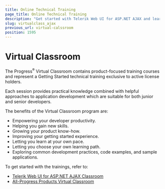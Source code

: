 ```yaml
---
title: Online Technical Training
page_title: Online Technical Training
description: "Get started with Telerik Web UI for ASP.NET AJAX and learn about the Online Technical Training free on-demand training program exclusive to active license holders."
slug: virtualclass_ajax
previous_url: virtual-calssroom
position: 1595
---
```


# Virtual Classroom

The Progress<sup>®</sup> Virtual Classroom contains product-focused training courses and represent a Getting Started technical training exclusive to active license holders.

Each session provides practical knowledge combined with helpful approaches to application development which are suitable for both junior and senior developers.

The benefits of the Virtual Classroom program are:
* Empowering your developer productivity.
* Helping you gain new skills.
* Growing your product know-how.
* Improving your getting started experience.
* Letting you learn at your own pace.
* Letting you choose your own learning path.
* Exploring common development practices, code examples, and sample applications.

To get started with the trainings, refer to:
* [Telerik Web UI for ASP.NET AJAX Classroom](https://learn.telerik.com/learn/course/external/view/elearning/5/Telerik%20UI%20for%20ASP.NET%20AJAX)
* [All-Progress Products Virtual Classroom](https://learn.telerik.com/)
